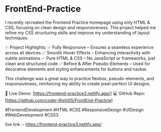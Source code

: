# FrontEnd-Practice

I recently recreated the Frontend Practice homepage using only HTML & CSS, focusing on clean design and responsiveness. This project helped me refine my CSS structuring skills and improve my understanding of layout techniques.

✨ Project Highlights:
✅ Fully Responsive – Ensures a seamless experience across all devices
✅ Smooth Hover Effects – Enhancing interactivity with subtle animations
✅ Pure HTML & CSS – No JavaScript or frameworks, just clean and structured code
✅ Before & After Pseudo-Elements – Used for decorative elements and styling enhancements for buttons and navbar.

This challenge was a great way to practice flexbox, pseudo-elements, and responsiveness, reinforcing my ability to create pixel-perfect UI designs.

🔗 Live Demo: [https://frontend-practice3.netlify.app/]
💻 GitHub Repo: [https://github.com/coder-Rishi05/FrontEnd-Practice]

 #FrontendDevelopment #HTML #CSS #ResponsiveDesign #UIDesign #WebDevelopment #CSS3

live link :- https://frontend-practice3.netlify.app/
